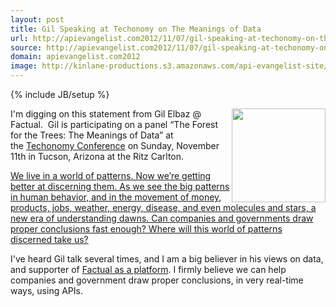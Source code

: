 ```yaml
---
layout: post
title: Gil Speaking at Techonomy on The Meanings of Data
url: http://apievangelist.com2012/11/07/gil-speaking-at-techonomy-on-the-meanings-of-data/
source: http://apievangelist.com2012/11/07/gil-speaking-at-techonomy-on-the-meanings-of-data/
domain: apievangelist.com2012
image: http://kinlane-productions.s3.amazonaws.com/api-evangelist-site/blog/gil-elbaz-factual.jpg
---
```

{% include JB/setup %}<p>
     <img src="https://s3.amazonaws.com/kinlane-productions/api-evangelist/factual/gil-elbaz-factual.jpg"  width="150" align="right" />
</p>
<p>
     I'm digging on this statement from Gil Elbaz @ Factual.  Gil is participating on a panel “The Forest for the Trees: The Meanings of Data” at the <a href="http://techonomy.com/conf/12-tucson/" target="_blank">Techonomy Conference</a> on Sunday, November 11th in Tucson, Arizona at the Ritz Carlton. 
</p>
<p>
     <a href="http://blog.factual.com/gil-speaking-at-techonomy-on-the-meanings-of-data">We live in a world of patterns. Now we’re getting better at discerning them. As we see the big patterns in human behavior, and in the movement of money, products, jobs, weather, energy, disease, and even molecules and stars, a new era of understanding dawns. Can companies and governments draw proper conclusions fast enough? Where will this world of patterns discerned take us?</a>
</p>
<p>
     I've heard Gil talk several times, and I am a big believer in his views on data, and supporter of <a href="http://www.factual.com/">Factual as a platform</a>. I firmly believe we can help companies and government draw proper conclusions, in very real-time ways, using APIs.
</p>
